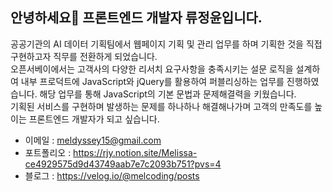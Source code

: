 <!--
**meldyssey/meldyssey** is a ✨ _special_ ✨ repository because its `README.md` (this file) appears on your GitHub profile.

Here are some ideas to get you started:

- 🔭 I’m currently working on ...
- 🌱 I’m currently learning ...
- 👯 I’m looking to collaborate on ...
- 🤔 I’m looking for help with ...
- 💬 Ask me about ...
- 📫 How to reach me: ...
- 😄 Pronouns: ...
- ⚡ Fun fact: ...
-->
## 안녕하세요👋 프론트엔드 개발자 류정윤입니다.

공공기관의 AI 데이터 기획팀에서 웹페이지 기획 및 관리 업무를 하며 기획한 것을 직접 구현하고자 직무를 전환하게 되었습니다. <br/>
오픈서베이에서는 고객사의 다양한 리서치 요구사항을 충족시키는 설문 로직을 설계하여 내부 프로덕트에 JavaScript와 jQuery를 활용하여 퍼블리싱하는 업무를 진행하였습니다.
해당 업무를 통해 JavaScript의 기본 문법과 문제해결력을 키웠습니다. <br/>
기획된 서비스를 구현하며 발생하는 문제를 하나하나 해결해나가며 고객의 만족도를 높이는 프론트엔드 개발자가 되고 싶습니다. <br/>

- 이메일 : meldyssey15@gmail.com
- 포트폴리오 : https://rjy.notion.site/Melissa-ce4929575d9d43749aab7e7c2093b751?pvs=4
- 블로그 : https://velog.io/@melcoding/posts
